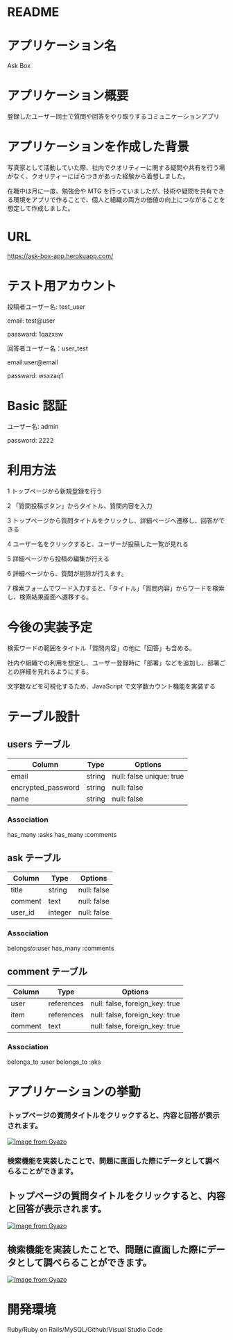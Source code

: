 # README

# アプリケーション名

Ask Box

# アプリケーション概要

登録したユーザー同士で質問や回答をやり取りするコミュニケーションアプリ

# アプリケーションを作成した背景

写真家として活動していた際、社内でクオリティーに関する疑問や共有を行う場がなく、クオリティーにばらつきがあった経験から着想しました。

在職中は月に一度、勉強会や MTG を行っていましたが、技術や疑問を共有できる環境をアプリで作ることで、個人と組織の両方の価値の向上につながることを想定して作成しました。

# URL

https://ask-box-app.herokuapp.com/

# テスト用アカウント

投稿者ユーザー名: test_user

email: test@user

passward: 1qazxsw

回答者ユーザー名：user_test

email:user@email

passward: wsxzaq1

# Basic 認証

ユーザー名: admin

password: 2222

# 利用方法

1 トップページから新規登録を行う

2 「質問投稿ボタン」からタイトル、質問内容を入力

3 トップページから質問タイトルをクリックし、詳細ページへ遷移し、回答ができる

4 ユーザー名をクリックすると、ユーザーが投稿した一覧が見れる

5 詳細ページから投稿の編集が行える

6 詳細ページから、質問が削除が行えます。

7 検索フォームでワード入力すると、「タイトル」「質問内容」からワードを検索し、検索結果画面へ遷移する。

# 今後の実装予定

検索ワードの範囲をタイトル「質問内容」の他に「回答」も含める。

社内や組織での利用を想定し、ユーザー登録時に「部署」などを追加し、部署ごとの詳細を見れるようにする。

文字数などを可視化するため、JavaScript で文字数カウント機能を実装する

# テーブル設計

## users テーブル

| Column             | Type   | Options                  |
| ------------------ | ------ | ------------------------ |
| email              | string | null: false unique: true |
| encrypted_password | string | null: false              |
| name               | string | null: false              |

### Association

has_many :asks
has_many :comments

## ask テーブル

| Column  | Type    | Options     |
| ------- | ------- | ----------- |
| title   | string  | null: false |
| comment | text    | null: false |
| user_id | integer | null: false |

### Association

belongs*to*:user
has_many :comments

## comment テーブル

| Column  | Type       | Options                        |
| ------- | ---------- | ------------------------------ |
| user    | references | null: false, foreign_key: true |
| item    | references | null: false, foreign_key: true |
| comment | text       | null: false, foreign_key: true |

### Association

belongs_to :user
belongs_to :aks

# アプリケーションの挙動

### トップページの質問タイトルをクリックすると、内容と回答が表示されます。

[![Image from Gyazo](https://i.gyazo.com/c6eb75372558221395a1393d7d70d419.gif)](https://gyazo.com/c6eb75372558221395a1393d7d70d419)

### 検索機能を実装したことで、問題に直面した際にデータとして調べらることができます。

## トップページの質問タイトルをクリックすると、内容と回答が表示されます。

[![Image from Gyazo](https://i.gyazo.com/c6eb75372558221395a1393d7d70d419.gif)](https://gyazo.com/c6eb75372558221395a1393d7d70d419)

## 検索機能を実装したことで、問題に直面した際にデータとして調べらることができます。

[![Image from Gyazo](https://i.gyazo.com/fa2532a9b5d8d4615e22d0a3e8f1d3d3.gif)](https://gyazo.com/fa2532a9b5d8d4615e22d0a3e8f1d3d3)

# 開発環境

Ruby/Ruby on Rails/MySQL/Github/Visual Studio Code
